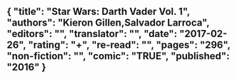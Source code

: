 {
 "title": "Star Wars: Darth Vader Vol. 1",
 "authors": "Kieron Gillen,Salvador Larroca",
 "editors": "",
 "translator": "",
 "date": "2017-02-26",
 "rating": "+",
 "re-read": "",
 "pages": "296",
 "non-fiction": "",
 "comic": "TRUE",
 "published": "2016"
}
---

